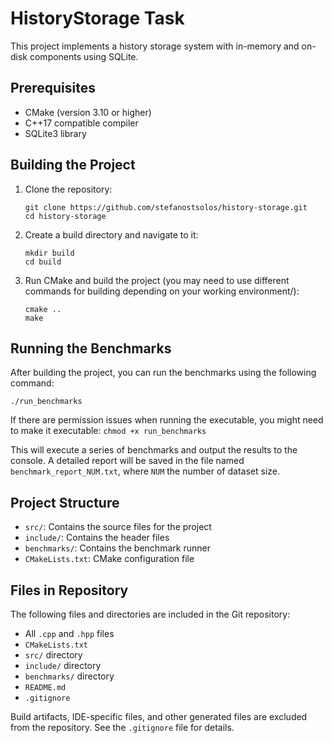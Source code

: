# HistoryStorage Task

This project implements a history storage system with in-memory and on-disk components using SQLite.

## Prerequisites

- CMake (version 3.10 or higher)
- C++17 compatible compiler
- SQLite3 library

## Building the Project

1. Clone the repository:
   ```
   git clone https://github.com/stefanostsolos/history-storage.git
   cd history-storage
   ```

2. Create a build directory and navigate to it:
   ```
   mkdir build
   cd build
   ```

3. Run CMake and build the project (you may need to use different commands for building depending on your working environment/):
   ```
   cmake ..
   make
   ```

## Running the Benchmarks

After building the project, you can run the benchmarks using the following command:

```
./run_benchmarks
```

If there are permission issues when running the executable, you might need to make it executable:
```chmod +x run_benchmarks```

This will execute a series of benchmarks and output the results to the console. A detailed report will be saved in the file named `benchmark_report_NUM.txt`, where ```NUM``` the number of dataset size.

## Project Structure

- `src/`: Contains the source files for the project
- `include/`: Contains the header files
- `benchmarks/`: Contains the benchmark runner
- `CMakeLists.txt`: CMake configuration file

## Files in Repository

The following files and directories are included in the Git repository:

- All `.cpp` and `.hpp` files
- `CMakeLists.txt`
- `src/` directory
- `include/` directory
- `benchmarks/` directory
- `README.md`
- `.gitignore`

Build artifacts, IDE-specific files, and other generated files are excluded from the repository. See the `.gitignore` file for details.
